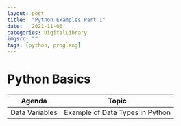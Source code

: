 ```yaml
---
layout: post
title:  "Python Examples Part 1"
date:   2021-11-06
categories: DigitalLibrary
imgsrc: ""
tags: [python, proglang]
---
```


# Python Basics

| Agenda | Topic |
| --- | ---   |
| Data Variables | Example of Data Types in Python      | 



